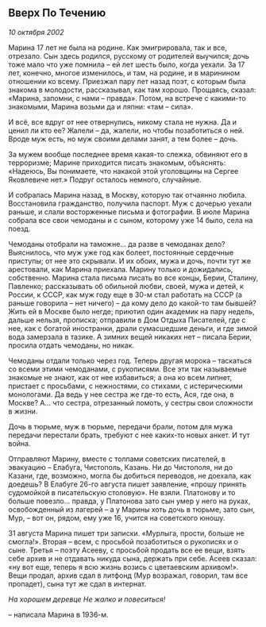 ## Вверх По Течению
_10 октября 2002_

Марина 17 лет не была на родине. Как эмигрировала, так и все, отрезало. Сын здесь родился, русскому от родителей выучился; дочь тоже мало что уже помнила – ей лет шесть было, когда уехали. За 17 лет, конечно, многое изменилось, и там, на родине, и в маринином отношении ко всему. Приезжал пару лет назад поэт, с которым была знакома в молодости, рассказывал, как там хорошо. Прощаясь, сказал: «Марина, запомни, с нами – правда». Потом, на встрече с какими-то знакомыми, Марина возьми да и ляпни: «там – сила».

И всё, все вдруг от нее отвернулись, никому стала не нужна. Да и ценил ли кто ее? Жалели – да, жалели, но чтобы позаботиться о ней. Вроде муж есть, но муж своими делами занят, а тем более – дочь.

За мужем вообще последнее время какая-то слежка, обвиняют его в терроризме; Марине приходится писать знакомым, объяснять: «Надеюсь, Вы понимаете, что накакой этой уголовщины на Сергее Яковлевиче нет.» Подруг осталось немного, случайные. 

И собралась Марина назад, в Москву, которую так отчаянно любила. Восстановила гражданство, получила паспорт. Муж с дочерью уехали раньше, и слали восторженные письма и фотографии. В июле Марина собрала все свои чемоданы и с сыном, которому уже 14 было, села на поезд.

Чемоданы отобрали на таможне... да разве в чемоданах дело? Выяснилось, что муж уже год как болеет, постоянные сердечные приступы; от нее это скрывали. И их обоих, мужа и дочь, почти тут же арестовали, как Марина приехала. Марину только и дожидались, собственно. Марина стала письма писать во все концы, Берии, Сталину, Павленко; рассказывать об обильной любви, своей, мужа и детей, к России, к СССР, как муж году еще в 30-м стал работать на СССР (а раньше говорила – нет ничего) – да кому дело до какой-то там бывшей? Жить ей в Москве было негде; приютил один академик на пару недель, дальше нельзя, прописка; отправили в Дом Отдыха Писателей, где с нее, как с богатой иностранки, драли сумасшедшие деньги, и где зимой вода замерзала в тазике. А зимних вещей никаких нет – писала Берии, просила отдать чемоданы, но никак. 

Чемоданы отдали только через год. Теперь другая морока – таскаться со всеми этими чемоданами, с рукописями. Все эти так называемые знакомые не знают, как от нее избавиться; а она ко всем липнет, пристает с просьбами, с нежностями, со стихами, с истерическими монологами. Да ведь у нее сестра же где-то есть, Ася, где она, в Москве? А... что сестра, отрезанный ломоть, у сестры свои сложности в жизни.

Дочь в тюрьме, муж в тюрьме, передачи брали, потом для мужа передачи перестали брать, требуют с нее каких-то новых анкет. И тут война.

Отправляют Марину, вместе с толпами советских писателей, в эвакуацию – Елабуга, Чистополь, Казань. Ни до Чистополя, ни до Казани, где, возможно, могла бы добиться переводов, не доехала, как доедешь? В Елабуге 26-го августа пишет заявление, «прошу принять судомойкой в писательскую столовую». Не взяли. Платонову и то больше повезло... правда, у Платонова зато сын умер у него на руках, освобожденный из лагерей – а у Марины хоть дочь в тюрьме, зато сын, Мур, – вот он, рядом, ему уже 16, учится на советского юношу.

31 августа Марина пишет три записки. «Мурлыга, прости, больше не смогла!». Вторая – всем, с просьбой позаботиться о рукописях и о сыне. Третья – поэту Асееву, с просьбой продать все ее вещи, взять себе архив и не отдавать никуда сына, держать при себе. Асеев сказал: «ну вот еще, теперь я всю жизнь возись с цветаевским архивом!». Вещи продал, архив сдал в литфонд (Мур возражал, говорил, там все пропадет), сына тут же сдал в интернат. 

*На хорошем деревце*
*Не жалко и повеситься!*

– написала Марина в 1936-м.


